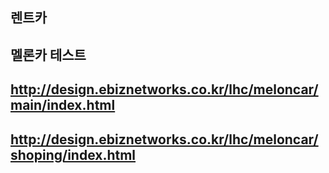 ## 렌트카



## 멜론카 테스트
## http://design.ebiznetworks.co.kr/lhc/meloncar/main/index.html
## http://design.ebiznetworks.co.kr/lhc/meloncar/shoping/index.html

